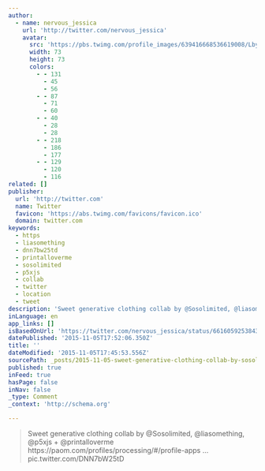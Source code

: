 ```yaml
---
author:
  - name: nervous_jessica
    url: 'http://twitter.com/nervous_jessica'
    avatar:
      src: 'https://pbs.twimg.com/profile_images/639416668536619008/LbyBo-rf_bigger.jpg'
      width: 73
      height: 73
      colors:
        - - 131
          - 45
          - 56
        - - 87
          - 71
          - 60
        - - 40
          - 28
          - 28
        - - 218
          - 186
          - 177
        - - 129
          - 120
          - 116
related: []
publisher:
  url: 'http://twitter.com'
  name: Twitter
  favicon: 'https://abs.twimg.com/favicons/favicon.ico'
  domain: twitter.com
keywords:
  - https
  - liasomething
  - dnn7bw25td
  - printalloverme
  - sosolimited
  - p5xjs
  - collab
  - twitter
  - location
  - tweet
description: 'Sweet generative clothing collab by @Sosolimited, @liasomething, @p5xjs + @printalloverme https://paom.com/profiles/processing/#/profile-apps ... pic.twitter.com/DNN7bW25tD'
inLanguage: en
app_links: []
isBasedOnUrl: 'https://twitter.com/nervous_jessica/status/661605925384384512/photo/1'
datePublished: '2015-11-05T17:52:06.350Z'
title: ''
dateModified: '2015-11-05T17:45:53.556Z'
sourcePath: _posts/2015-11-05-sweet-generative-clothing-collab-by-sosolimited-liasometh.md
published: true
inFeed: true
hasPage: false
inNav: false
_type: Comment
_context: 'http://schema.org'

---
```

> Sweet generative clothing collab by &commat;Sosolimited&comma; &commat;liasomething&comma; &commat;p5xjs &plus; &commat;printalloverme https&colon;&sol;&sol;paom&period;com&sol;profiles&sol;processing&sol;&num;&sol;profile-apps &period;&period;&period; pic&period;twitter&period;com&sol;DNN7bW25tD